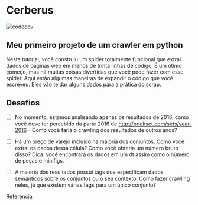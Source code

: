 Cerberus
==================


[![codecov](https://codecov.io/gh/richardnixonafj/cerberus/branch/master/graph/badge.svg)](https://codecov.io/gh/richardnixonafj/cerberus)


Meu primeiro projeto de um crawler em python
---------------------------------------------



Neste tutorial, você construiu um spider totalmente funcional que extrai dados de páginas web em menos de trinta linhas de código. É um ótimo começo, mas há muitas coisas divertidas que você pode fazer com esse spider. Aqui estão algumas maneiras de expandir o código que você escreveu. Eles vão te dar alguns dados para a prática do scrap.

 

Desafios
---------
- [ ] No momento, estamos analisando apenas os resultados de 2016, como você deve ter percebido da parte 2016 de http://brickset.com/sets/year-2016 - Como você faria o crawling dos resultados de outros anos?

- [ ] Há um preço de varejo incluído na maioria dos conjuntos. Como você extrai os dados dessa célula? Como você obteria um número bruto disso? Dica: você encontrará os dados em um dt assim como o número de peças e minifigs.

- [ ] A maioria dos resultados possui tags que especificam dados semânticos sobre os conjuntos ou o seu contexto. Como fazer crawling neles, já que existem várias tags para um único conjunto?

[Referencia](https://www.digitalocean.com/community/tutorials/como-fazer-crawling-em-uma-pagina-web-com-scrapy-e-python-3-pt)

